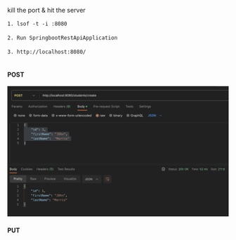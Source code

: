 kill the port & hit the server
```
1. lsof -t -i :8080

2. Run SpringbootRestApiApplication

3. http://localhost:8080/
 
```

####  POST
![Post.jpg](docs%2FPost.jpg)

#### PUT



